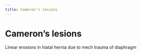 ```yaml
---
title: Cameron’s lesions
---
```

# Cameron’s lesions

Linear erosions in hiatal hernia due to mech trauma of diaphragm
